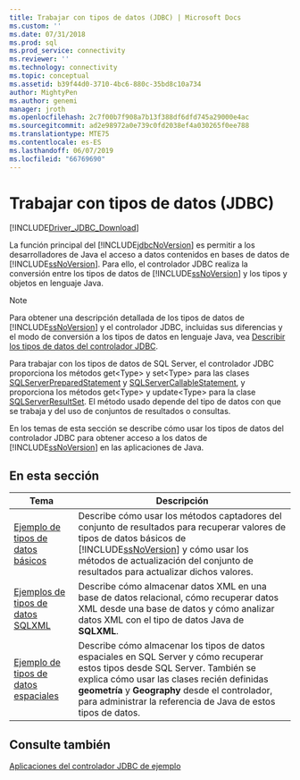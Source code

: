 ```yaml
---
title: Trabajar con tipos de datos (JDBC) | Microsoft Docs
ms.custom: ''
ms.date: 07/31/2018
ms.prod: sql
ms.prod_service: connectivity
ms.reviewer: ''
ms.technology: connectivity
ms.topic: conceptual
ms.assetid: b39f44d0-3710-4bc6-880c-35bd8c10a734
author: MightyPen
ms.author: genemi
manager: jroth
ms.openlocfilehash: 2c7f00b7f908a7b13f388df6dfd745a29000e4ac
ms.sourcegitcommit: ad2e98972a0e739c0fd2038ef4a030265f0ee788
ms.translationtype: MTE75
ms.contentlocale: es-ES
ms.lasthandoff: 06/07/2019
ms.locfileid: "66769690"
---
```

# <a name="working-with-data-types-jdbc"></a>Trabajar con tipos de datos (JDBC)

[!INCLUDE[Driver_JDBC_Download](../../../includes/driver_jdbc_download.md)]

La función principal del [!INCLUDE[jdbcNoVersion](../../../includes/jdbcnoversion_md.md)] es permitir a los desarrolladores de Java el acceso a datos contenidos en bases de datos de [!INCLUDE[ssNoVersion](../../../includes/ssnoversion-md.md)]. Para ello, el controlador JDBC realiza la conversión entre los tipos de datos de [!INCLUDE[ssNoVersion](../../../includes/ssnoversion-md.md)] y los tipos y objetos en lenguaje Java.  
  
> [!NOTE]  
> Para obtener una descripción detallada de los tipos de datos de [!INCLUDE[ssNoVersion](../../../includes/ssnoversion-md.md)] y el controlador JDBC, incluidas sus diferencias y el modo de conversión a los tipos de datos en lenguaje Java, vea [Describir los tipos de datos del controlador JDBC](../../../connect/jdbc/understanding-the-jdbc-driver-data-types.md).  
  
Para trabajar con los tipos de datos de SQL Server, el controlador JDBC proporciona los métodos get\<Type> y set\<Type> para las clases [SQLServerPreparedStatement](../../../connect/jdbc/reference/sqlserverpreparedstatement-class.md) y [SQLServerCallableStatement](../../../connect/jdbc/reference/sqlservercallablestatement-class.md), y proporciona los métodos get\<Type> y update\<Type> para la clase [SQLServerResultSet](../../../connect/jdbc/reference/sqlserverresultset-class.md). El método usado depende del tipo de datos con que se trabaja y del uso de conjuntos de resultados o consultas.  
  
En los temas de esta sección se describe cómo usar los tipos de datos del controlador JDBC para obtener acceso a los datos de [!INCLUDE[ssNoVersion](../../../includes/ssnoversion-md.md)] en las aplicaciones de Java.  
  
## <a name="in-this-section"></a>En esta sección  
  
| Tema                                                                         | Descripción                                                                                                                                                                                                                                                  |
| ----------------------------------------------------------------------------- | ------------------------------------------------------------------------------------------------------------------------------------------------------------------------------------------------------------------------------------------------------------ |
| [Ejemplo de tipos de datos básicos](../../../connect/jdbc/code-samples/basic-data-types-sample.md)   | Describe cómo usar los métodos captadores del conjunto de resultados para recuperar valores de tipos de datos básicos de [!INCLUDE[ssNoVersion](../../../includes/ssnoversion-md.md)] y cómo usar los métodos de actualización del conjunto de resultados para actualizar dichos valores.                                             |
| [Ejemplos de tipos de datos SQLXML](../../../connect/jdbc/code-samples/sqlxml-data-type-sample.md)   | Describe cómo almacenar datos XML en una base de datos relacional, cómo recuperar datos XML desde una base de datos y cómo analizar datos XML con el tipo de datos Java de **SQLXML**.                                                                                   |
| [Ejemplo de tipos de datos espaciales](../../../connect/jdbc/code-samples/spatial-data-types-sample.md) | Describe cómo almacenar los tipos de datos espaciales en SQL Server y cómo recuperar estos tipos desde SQL Server. También se explica cómo usar las clases recién definidas **geometría** y **Geography** desde el controlador, para administrar la referencia de Java de estos tipos de datos. |
  
## <a name="see-also"></a>Consulte también

[Aplicaciones del controlador JDBC de ejemplo](../../../connect/jdbc/code-samples/sample-jdbc-driver-applications.md)  
